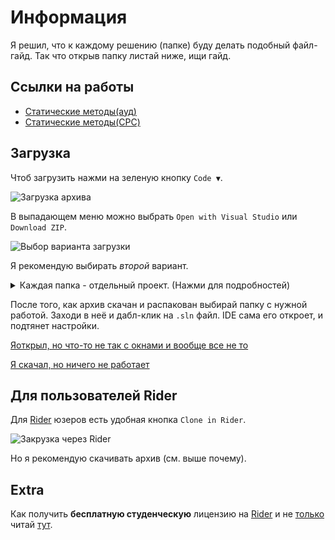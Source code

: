 # Информация
Я решил, что к каждому решению (папке) буду делать подобный файл-гайд. Так что открыв папку листай ниже, ищи гайд.

## Ссылки на работы
* [Статические методы(ауд)][static-methods-aud]
* [Статические методы(СРС)][static-methods-cpc]

## Загрузка
Чтоб загрузить нажми на зеленую кнопку `Code ▼`.

![Загрузка архива][pic1]

В выпадающем меню можно выбрать `Open with Visual Studio` или `Download ZIP`.

![Выбор варианта загрузки][pic2]

Я рекомендую выбирать *второй* вариант.

<details>
  <summary>
    Каждая папка - отдельный проект. (Нажми для подробностей)
  </summary>
  Если открыть целиком всю папку <code>csharp-bachelor-2</code>, скорее всего возникнет конфликт (из-за множества точек входа), между проектами, не проверял. Связано это исключительно с тем, как работает C#.
</details>

После того, как архив скачан и распакован выбирай папку с нужной работой. Заходи в неё и дабл-клик на `.sln` файл. IDE сама его откроет, и подтянет настройки.

[Яоткрыл, но что-то не так с окнами и вообще все не то][fixes]

[Я скачал, но ничего не работает][fixes]

## Для пользователей Rider
Для [Rider][rider] юзеров есть удобная кнопка `Clone in Rider`.

![Закрузка через Rider][pic3]

Но я рекомендую скачивать архив (см. выше почему).

## Extra
Как получить **бесплатную студенческую** лицензию на [Rider][rider] и не [только][features] читай [тут][guide].


[pic1]: ./sources/download.png
[pic2]: ./sources/download-2.png
[pic3]: ./sources/download-3.png

[rider]: https://www.jetbrains.com/rider/
[features]: https://www.jetbrains.com/community/education/#students/faq
[guide]: ./educational-license.md
[fixes]: ./fixes.md

[static-methods-aud]: ./tree/main/staticMethods/
[static-methods-cpc]: ./tree/main/staticMethods_CPC/